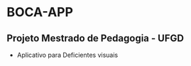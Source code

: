 # BOCA-APP

<h2>Projeto Mestrado de Pedagogia  - UFGD</h2>

<ul>
  <li>Aplicativo para Deficientes visuais</li>
</ul>
